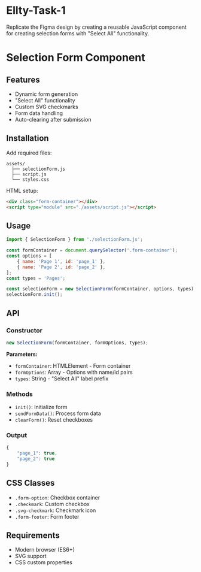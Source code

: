 # Ellty-Task-1

Replicate the Figma design by creating a reusable JavaScript component for creating selection forms with "Select All" functionality.

# Selection Form Component

## Features

- Dynamic form generation
- "Select All" functionality
- Custom SVG checkmarks
- Form data handling
- Auto-clearing after submission

## Installation

Add required files:

```
assets/
  ├── selectionForm.js
  ├── script.js
  └── styles.css
```

HTML setup:

```html
<div class="form-container"></div>
<script type="module" src="./assets/script.js"></script>
```

## Usage

```javascript
import { SelectionForm } from './selectionForm.js';

const formContainer = document.querySelector('.form-container');
const options = [
	{ name: 'Page 1', id: 'page_1' },
	{ name: 'Page 2', id: 'page_2' },
];
const types = 'Pages';

const selectionForm = new SelectionForm(formContainer, options, types);
selectionForm.init();
```

## API

### Constructor

```javascript
new SelectionForm(formContainer, formOptions, types);
```

**Parameters:**

- `formContainer`: HTMLElement - Form container
- `formOptions`: Array - Options with name/id pairs
- `types`: String - "Select All" label prefix

### Methods

- `init()`: Initialize form
- `sendFormData()`: Process form data
- `clearForm()`: Reset checkboxes

### Output

```javascript
{
    "page_1": true,
    "page_2": true
}
```

## CSS Classes

- `.form-option`: Checkbox container
- `.checkmark`: Custom checkbox
- `.svg-checkmark`: Checkmark icon
- `.form-footer`: Form footer

## Requirements

- Modern browser (ES6+)
- SVG support
- CSS custom properties
